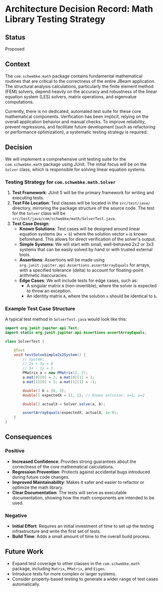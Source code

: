 # Architecture Decision Record: Math Library Testing Strategy

## Status

Proposed

## Context

The `com.schwebke.math` package contains fundamental mathematical routines that are critical to the correctness of the entire JBeam application. The structural analysis calculations, particularly the finite element method (FEM) solvers, depend heavily on the accuracy and robustness of the linear equation system (LES) solvers, matrix operations, and eigenvalue computations.

Currently, there is no dedicated, automated test suite for these core mathematical components. Verification has been implicit, relying on the overall application behavior and manual checks. To improve reliability, prevent regressions, and facilitate future development (such as refactoring or performance optimization), a systematic testing strategy is required.

## Decision

We will implement a comprehensive unit testing suite for the `com.schwebke.math` package using JUnit. The initial focus will be on the `Solver` class, which is responsible for solving linear equation systems.

### Testing Strategy for `com.schwebke.math.Solver`

1.  **Test Framework**: JUnit 5 will be the primary framework for writing and executing tests.
2.  **Test File Location**: Test classes will be located in the `src/test/java/` directory, mirroring the package structure of the source code. The test for the `Solver` class will be `src/test/java/com/schwebke/math/SolverTest.java`.
3.  **Test Case Design**:
    *   **Known Solutions**: Test cases will be designed around linear equation systems (`Ax = b`) where the solution vector `x` is known beforehand. This allows for direct verification of the solver's output.
    *   **Simple Systems**: We will start with small, well-behaved 2x2 or 3x3 systems that can be easily solved by hand or with trusted external tools.
    *   **Assertions**: Assertions will be made using `org.junit.jupiter.api.Assertions.assertArrayEquals` for arrays, with a specified tolerance (delta) to account for floating-point arithmetic inaccuracies.
    *   **Edge Cases**: We will include tests for edge cases, such as:
        *   A singular matrix `A` (non-invertible), where the solver is expected to throw an exception.
        *   An identity matrix `A`, where the solution `x` should be identical to `b`.

### Example Test Case Structure

A typical test method in `SolverTest.java` would look like this:

```java
import org.junit.jupiter.api.Test;
import static org.junit.jupiter.api.Assertions.assertArrayEquals;

class SolverTest {

    @Test
    void testSolveSimple2x2System() {
        // System:
        // 2x + 3y = 8
        // 5x - 1y = 3
        PMatrix a = new PMatrix(2, 2);
        a.mat[0][0] = 2; a.mat[0][1] = 3;
        a.mat[1][0] = 5; a.mat[1][1] = -1;

        double[] b = {8, 3};
        double[] expectedX = {1, 2}; // Known solution: x=1, y=2

        double[] actualX = Solver.solve(a, b);

        assertArrayEquals(expectedX, actualX, 1e-9);
    }
}
```

## Consequences

### Positive

*   **Increased Confidence**: Provides strong guarantees about the correctness of the core mathematical calculations.
*   **Regression Prevention**: Protects against accidental bugs introduced during future code changes.
*   **Improved Maintainability**: Makes it safer and easier to refactor or optimize the math library.
*   **Clear Documentation**: The tests will serve as executable documentation, showing how the math components are intended to be used.

### Negative

*   **Initial Effort**: Requires an initial investment of time to set up the testing infrastructure and write the first set of tests.
*   **Build Time**: Adds a small amount of time to the overall build process.

## Future Work

*   Expand test coverage to other classes in the `com.schwebke.math` package, including `Matrix`, `PMatrix`, and `Eigen`.
*   Introduce tests for more complex or larger systems.
*   Consider property-based testing to generate a wider range of test cases automatically.
